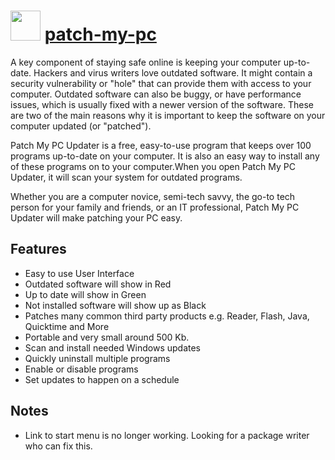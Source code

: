 ﻿# <img src="https://cdn.rawgit.com/chocolatey/chocolatey-coreteampackages/e181cd354f3b03be5a92e204b4e3a03274578e40/icons/patch-my-pc.png" width="48" height="48"/> [patch-my-pc](https://chocolatey.org/packages/patch-my-pc)


A key component of staying safe online is keeping your computer up-to-date. Hackers and virus writers love outdated software. It might contain a security vulnerability or "hole" that can provide them with access to your computer. Outdated software can also be buggy, or have performance issues, which is usually fixed with a newer version of the software. These are two of the main reasons why it is important to keep the software on your computer updated (or "patched").

Patch My PC Updater is a free, easy-to-use program that keeps over 100 programs up-to-date on your computer. It is also an easy way to install any of these programs on to your computer.When you open Patch My PC Updater, it will scan your system for outdated programs.

Whether you are a computer novice, semi-tech savvy, the go-to tech person for your family and friends, or an IT professional, Patch My PC Updater will make patching your PC easy.

## Features

- Easy to use User Interface
- Outdated software will show in Red
- Up to date will show in Green
- Not installed software will show up as Black
- Patches many common third party products e.g. Reader, Flash, Java, Quicktime and More
- Portable and very small around 500 Kb.
- Scan and install needed Windows updates
- Quickly uninstall multiple programs
- Enable or disable programs
- Set updates to happen on a schedule

## Notes

- Link to start menu is no longer working. Looking for a package writer who can fix this.

